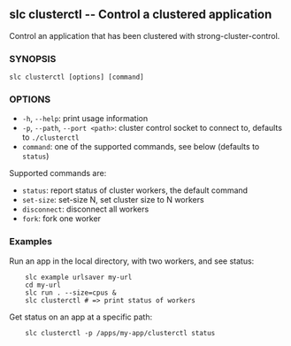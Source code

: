 ## slc clusterctl -- Control a clustered application

Control an application that has been clustered with strong-cluster-control.

### SYNOPSIS

    slc clusterctl [options] [command]

### OPTIONS

* `-h`, `--help`:
  print usage information
* `-p`, `--path`, `--port <path>`:
  cluster control socket to connect to, defaults to `./clusterctl`
* `command`:
   one of the supported commands, see below (defaults to `status`)

Supported commands are:

- `status`: report status of cluster workers, the default command
- `set-size`: set-size N, set cluster size to N workers
- `disconnect`: disconnect all workers
- `fork`: fork one worker

### Examples

Run an app in the local directory, with two workers, and see status:

        slc example urlsaver my-url
        cd my-url
        slc run . --size=cpus &
        slc clusterctl # => print status of workers

Get status on an app at a specific path:

        slc clusterctl -p /apps/my-app/clusterctl status
